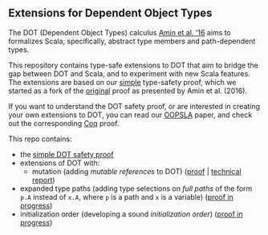 Extensions for Dependent Object Types
-------------------------------------

The DOT (Dependent Object Types) calculus [Amin et al. '16](http://infoscience.epfl.ch/record/215280/files/paper_1.pdf) aims to formalizes Scala, specifically, abstract type members and path-dependent types.

This repository contains type-safe extensions to DOT that aim to bridge the gap between DOT and Scala, and to experiment with new Scala features. The extensions are based on our [simple](https://github.com/amaurremi/dot-calculus/tree/master/src/simple-proof) type-safety proof, which we started as a fork of the [original](https://github.com/samuelgruetter/dot-calculus) proof as presented by Amin et al. (2016).

If you want to understand the DOT safety proof, or are interested in creating your own extensions to DOT, you can read our [OOPSLA](http://mrapoport.com/publ/simple-dot-proof.pdf) paper, and check out the corresponding [Coq](https://github.com/amaurremi/dot-calculus/tree/master/src/simple-proof) proof.

This repo contains:
- the [simple DOT safety proof](https://github.com/amaurremi/dot-calculus/tree/master/src/simple-proof)
- extensions of DOT with:
  * mutation (adding _mutable references_ to DOT)
  ([proof](https://github.com/amaurremi/dot-calculus/tree/master/src/mutation) | [technical report](https://arxiv.org/abs/1611.07610))
- expanded type paths (adding type selections on _full paths_ of the form `p.A` instead of `x.A`, where `p` is a path and `x` is a variable)
  ([proof in progress](https://github.com/amaurremi/dot-calculus/tree/master/src/paths))
- initialization order (developing a sound _initialization order_)
  ([proof in progress](https://github.com/amaurremi/dot-calculus/tree/master/src/initialization))
